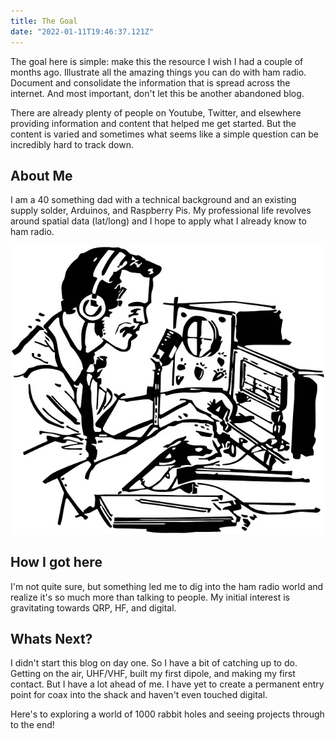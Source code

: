 ```yaml
---
title: The Goal
date: "2022-01-11T19:46:37.121Z"
---
```


The goal here is simple: make this the resource I wish I had a couple of months ago. Illustrate all the amazing things you can do with ham radio. Document and consolidate the information that is spread across the internet. And most important, don't let this be another abandoned blog.

There are already plenty of people on Youtube, Twitter, and elsewhere providing information and content that helped me get started. But the content is varied and sometimes what seems like a simple question can be incredibly hard to track down.

## About Me
I am a 40 something dad with a technical background and an existing supply solder, Arduinos, and Raspberry Pis. My professional life revolves around spatial data (lat/long) and I hope to apply what I already know to ham radio.

![A typical ham](./ham.jpg)

## How I got here
I'm not quite sure, but something led me to dig into the ham radio world and realize it's so much more than talking to people. My initial interest is gravitating towards QRP, HF, and digital. 

## Whats Next?
I didn't start this blog on day one. So I have a bit of catching up to do. Getting on the air, UHF/VHF, built my first dipole, and making my first contact. But I have a lot ahead of me. I have yet to create a permanent entry point for coax into the shack and haven't even touched digital.

Here's to exploring a world of 1000 rabbit holes and seeing projects through to the end!    